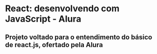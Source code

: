 # React: desenvolvendo com JavaScript - Alura

## Projeto voltado para o entendimento do básico de react.js, ofertado pela Alura

